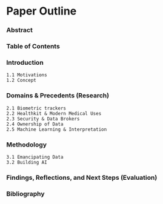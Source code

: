 # Paper Outline

### Abstract
### Table of Contents
### Introduction
    1.1 Motivations
    1.2 Concept
### Domains & Precedents (Research)
    2.1 Biometric trackers
    2.2 Healthkit & Modern Medical Uses
    2.3 Security & Data Brokers
    2.4 Ownership of Data
    2.5 Machine Learning & Interpretation
### Methodology
    3.1 Emancipating Data
    3.2 Building AI
### Findings, Reflections, and Next Steps (Evaluation)
### Bibliography
